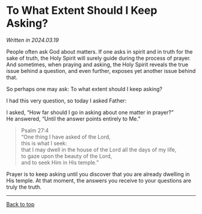 # To What Extent Should I Keep Asking?

*Written in 2024.03.19*


People often ask God about matters. If one asks in spirit and in truth for the sake of truth, the Holy Spirit will surely guide during the process of prayer. And sometimes, when praying and asking, the Holy Spirit reveals the true issue behind a question, and even further, exposes yet another issue behind that.

So perhaps one may ask: To what extent should I keep asking?

I had this very question, so today I asked Father:

I asked, “How far should I go in asking about one matter in prayer?”<br>
He answered, “Until the answer points entirely to Me.”

>Psalm 27:4<br>
>“One thing I have asked of the Lord,<br>
>this is what I seek:<br>
>that I may dwell in the house of the Lord all the days of my life,<br>
>to gaze upon the beauty of the Lord,<br>
>and to seek Him in His temple.”

Prayer is to keep asking until you discover that you are already dwelling in His temple.
At that moment, the answers you receive to your questions are truly the truth.

---

[Back to top](#)